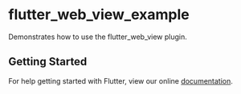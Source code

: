 # flutter_web_view_example

Demonstrates how to use the flutter_web_view plugin.

## Getting Started

For help getting started with Flutter, view our online
[documentation](http://flutter.io/).
